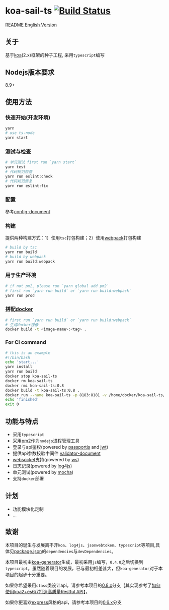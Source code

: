 # koa-sail-ts [![Build Status](https://travis-ci.org/vdfor/koa-sail-ts.svg?branch=master)](https://travis-ci.org/vdfor/koa-sail-ts)

[README English Version](README.en.md)

## 关于
基于[koa](https://github.com/koajs/koa)(2.x)框架的种子工程, 采用`typescript`编写

## Nodejs版本要求
8.9+

## 使用方法
### 快速开始(开发环境)
```bash
yarn
# use ts-node
yarn start
```

### 测试与检查
```bash
# 单元测试 first run `yarn start`
yarn test
# 代码规范检查
yarn run eslint:check
# 代码规范修复
yarn run eslint:fix
```

### 配置
参考[config-document](docs/config-document.md)

### 构建

提供两种构建方式：1）使用`tsc`打包构建；2）使用[webpack](https://webpack.github.io)打包构建

```bash
# build by tsc
yarn run build
# build by webpack
yarn run build:webpack
```

### 用于生产环境
```bash
# if not pm2, please run `yarn global add pm2`
# first run `yarn run build` or `yarn run build:webpack`
yarn run prod
```

### 搭配[docker](https://www.docker.com)
```bash
# first run `yarn run build` or `yarn run build:webpack`
# 生成docker镜像
docker build -t <image-name>:<tag> .
```

### For CI command
```bash
# this is an example
#!/bin/bash
echo 'start...'
yarn install
yarn run build
docker stop koa-sail-ts
docker rm koa-sail-ts
docker rmi koa-sail-ts:0.8
docker build -t koa-sail-ts:0.8 .
docker run --name koa-sail-ts -p 8183:8181 -v /home/docker/koa-sail-ts/logs:/usr/src/app/logs -d koa-sail-ts:0.8
echo 'finished'
exit 0
```

## 功能与特点
+ 采用`typescript`
+ 采用[pm2](http://pm2.keymetrics.io)作为`nodejs`进程管理工具
+ 登录与api鉴权(powered by [passportjs](http://www.passportjs.org) and [jwt](https://github.com/auth0/node-jsonwebtoken))
+ 提供api参数校验中间件 [validator-document](docs/validator-document.md)
+ [websocket](https://developer.mozilla.org/en-US/docs/Web/API/WebSockets_API)支持(powered by [ws](https://github.com/websockets/ws))
+ 日志记录(powered by [log4js](https://github.com/stritti/log4js))
+ 单元测试(powered by [mocha](https://mochajs.org/))
+ 支持`docker`部署

## 计划
+ 功能模块化定制
+ ...

## 致谢
本项目的诞生与发展离不开`koa`、`log4js`、`jsonwebtoken`、`typescript`等项目,具体见[package.json](package.json)的`dependencies`与`devDependencies`。

本项目最初由[koa-generator](https://github.com/17koa/koa-generator)生成，最初采用`js`编写，`0.4.0`之后切换到`typescript`。虽然随着项目的发展，已与最初相差甚大，但`koa-generator`对于本项目的起步十分重要。

如果你希望采用`class`类设计api，请参考本项目的[0.8.x](https://github.com/vdfor/koa-sail-ts/tree/0.8.x)分支【其实现参考了[如何使用koa2+es6/7打造高质量Restful API](https://zhuanlan.zhihu.com/p/26216336)】。

如果你更喜欢[express](https://github.com/expressjs/express)风格的api，请参考本项目的[0.6.x](https://github.com/vdfor/koa-sail-ts/tree/0.6.x)分支

